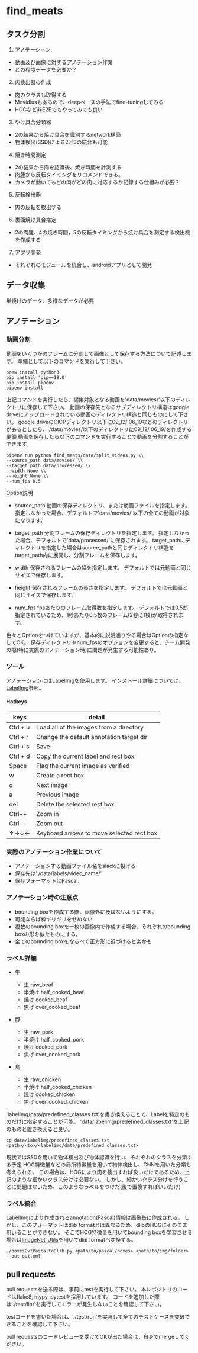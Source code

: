 # find_meats

## タスク分割
1. アノテーション
- 動画及び画像に対するアノテーション作業
- どの程度データを必要か？

2. 肉検出器の作成
  - 肉のクラスも取得する
  - Movidiusもあるので、deepベースの手法でfine-tuningしてみる
  - HOGなど非E2Eでもやってみても良い

3. やけ具合分類器
  - 2の結果から焼け具合を識別するnetwork構築
  - 物体検出(SSD)による2と3の統合も可能

4. 焼き時間測定
  - 2の結果から肉を認識後、焼き時間を計測する
  - 肉腫から反転タイミングをリコメンドできる。
  - カメラが動いてもどの肉がどの肉に対応するか記録する仕組みが必要？

5. 反転検出器
  - 肉の反転を検出する

6. 裏面焼け具合推定
  - 2の肉腫、4の焼き時間，5の反転タイミングから焼け具合を測定する検出機を作成する

7. アプリ開発
  - それぞれのモジュールを統合し、androidアプリとして開発

## データ収集
半焼けのデータ、多様なデータが必要

## アノテーション

### 動画分割
動画をいくつかのフレームに分割して画像として保存する方法について記述します。
準備として以下のコマンドを実行して下さい。
```
brew install python3
pip install 'pip==18.0'
pip install pipenv
pipenv install
```

上記コマンドを実行したら、編集対象となる動画を'data/movies/'以下のディレクトリに保存して下さい。
動画の保存先となるサブディレクトリ構造はgoogle driveにアップロードされている動画のディレクトリ構造と同じものにして下さい。
google driveのCICPディレクトリ以下に09_12/ 06_19などのディレクトリがあるとしたら、./data/movies/以下のディレクトリに09_12/ 06_19/を作成する要領
動画を保存したら以下のコマンドを実行することで動画を分割することができます。

```
pipenv run python find_meats/data/split_videos.py \\
--source_path data/movies/ \\
--target_path data/processed/ \\
--width None \\
--height None \\
--num_fps 0.5
```

Option説明

- source_path
動画の保存ディレクトリ、または動画ファイルを指定します。
指定しなかった場合、デフォルトで'data/movies/'以下の全ての動画が対象になります。

- target_path
分割フレームの保存ディレクトリを指定します。
指定しなかった場合、デフォルトで'data/processed/'に保存されます。
target_pathにディレクトリを指定した場合はsource_pathと同じディレクトリ構造をtarget_path内に展開し、分割フレームを保存します。

- width
保存されるフレームの幅を指定します。
デフォルトでは元動画と同じサイズで保存します。

- height
保存されるフレームの長さを指定します。
デフォルトでは元動画と同じサイズで保存します。

- num_fps
fpsあたりのフレーム取得数を指定します。
デフォルトでは0.5が指定されているため、1秒あたり0.5枚のフレーム(2秒に1枚)が取得されます。

色々とOptionをつけていますが、基本的に説明通りやる場合はOptionの指定なしでOK。
保存ディレクトリやnum_fpsのオプションを変更すると、チーム開発の際(特に実際のアノテーション時)に問題が発生する可能性あり。



### ツール

アノテーションにはLabelImgを使用します。
インストール詳細については、[LabelImg](https://github.com/tzutalin/labelImg)参照。

#### Hotkeys

|   keys   |                    detail                 |
|----------|-------------------------------------------|
| Ctrl + u |  Load all of the images from a directory  |
| Ctrl + r | Change the default annotation target dir  |
| Ctrl + s |                  Save                     |
| Ctrl + d |  Copy the current label and rect box      |
|  Space   |  Flag the current image as verified       |
|     w    |             Create a rect box             |
|     d    |                 Next image                |
|     a    |              Previous image               |
|   del    |       Delete the selected rect box        |
|  Ctrl++  |                 Zoom in                   |
|  Ctrl--  |                 Zoom out                  |
|  ↑→↓←    | Keyboard arrows to move selected rect box |


###  実際のアノテーション作業について
- アノテーションする動画ファイル名をslackに投げる
- 保存先は'./data/labels/video_name/'
- 保存フォーマットはPascal.

### アノテーション時の注意点
- bounding boxを作成する際、画像外に及ばないようにする。
- 可能ならば枠ギリギリをせめない
- 複数のbounding boxを一枚の画像内で作成する場合、それぞれのbounding boxの形を似たものにする。
- 全てのbounding boxをなるべく正方形に近づけると楽かも

### ラベル詳細

- 牛
  - 生 raw_beaf
  - 半焼け half_cooked_beaf
  - 焼け cooked_beaf
  - 焦げ over_cooked_beaf

- 豚
  - 生 raw_pork
  - 半焼け half_cooked_pork
  - 焼け cooked_pork
  - 焦げ over_cooked_pork

- 鳥
  - 生 raw_chicken
  - 半焼け half_cooked_chicken
  - 焼け cooked_chicken
  - 焦げ over_cooked_chicken


'labelImg/data/predefined_classes.txt'を書き換えることで、Labelを特定のものだけに指定することが可能。
'data/labelimg/predefined_classes.txt'を上記のものと置き換えると良い。

```
cp data/labelimg/predefined_classes.txt  <path>/<to>/<labelimg/data/predefined_classes.txt>
```


現状ではSSDを用いて物体検出及び物体認識を行い、それぞれのクラスを分類する予定
HOG特徴量などの局所特徴量を用いて物体検出し、CNNを用いた分類も考えられる。
この場合は、HOGにより肉を検出すれば良いだけであるため、上記のような細かいクラス分けは必要ない。
しかし、細かいクラス分けを行うことに問題はないため、このようなラベルをつけた(後で置換すればいいだけ)


### ラベル統合
[LabelImg](https://github.com/tzutalin/labelImg)により作成されるannotation(Pascal)情報は画像毎に作成される。
しかし、このフォーマットはdlib formatとは異なるため、dlibのHOGにそのまま用いることができない。
そこでHOG特徴量を用いてbounding boxを学習させる場合は[ImageNet_Utils](https://github.com/tzutalin/ImageNet_Utils)を用いてdlib formatへ変換する。

```
./boxesCvtPascaltoDlib.py <path/to/pascal/boxes> <path/to/img/folder> --out out.xml
```


## pull requests
pull requestsを送る際は、事前にtestを実行して下さい。
本レポジトリのコードはflake8, mypy, pytestを採用しています。
コードを追加した際は'./test/lint'を実行してエラーが発生しないことを確認して下さい。


testコードを書いた場合は、'./test/run'を実装して全てのテストケースを突破できることを確認して下さい。


pull requestsのコードレビューを受けてOKが出た場合は、自身でmergeしてください。
